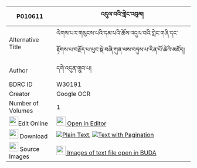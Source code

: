 |P010611|འདུལ་བའི་གླེང་འབུམ། 
| --- | --- 
|Alternative Title |ལེགས་པར་གསུངས་པའི་དམ་པའི་ཆོས་འདུལ་བའི་གླེང་གཞི་དང་རྟོགས་པ་བརྗོད་པ་ལུང་སྡེ་བཞི་ཀུན་ལས་བཏུས་པ་རིན་པོ་ཆེའི་མཛོད།
|Author| དགེ་འདུན་གྲུབ་པ།
|BDRC ID | W30191
|Creator | Google OCR
|Number of Volumes| 1
|<img width="25" src="https://img.icons8.com/color/25/000000/edit-property.png">Edit Online| [<img width="25" src="https://avatars.githubusercontent.com/u/45091458?s=200&v=4"> Open in Editor](http://editor.openpecha.org/P010611)
|<img width="25" src="https://img.icons8.com/fluent/48/000000/download-2.png"/>  Download | [![](https://img.icons8.com/color/20/000000/txt.png)Plain Text](https://github.com/Openpecha/P010611/releases/download/v1/dulwa_i_lengbum_plain_P010611.zip), [![](https://img.icons8.com/color/20/000000/txt.png)Text with Pagination](https://github.com/Openpecha/P010611/releases/download/v1/dulwa_i_lengbum_pages_P010611.zip)
|<img width="25" src="https://img.icons8.com/plasticine/100/000000/pictures-folder.png"/>  Source Images | [<img width="25" src="https://library.bdrc.io/icons/BUDA-small.svg"> Images of text file open in BUDA](https://library.bdrc.io/show/bdr:W30191)